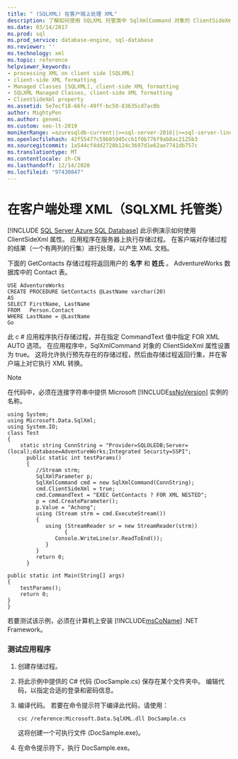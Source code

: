 ```yaml
---
title: " (SQLXML) 在客户端上处理 XML"
description: 了解如何使用 SQLXML 托管类中 SqlXmlCommand 对象的 ClientSideXml 属性在客户端处理 XML。
ms.date: 03/14/2017
ms.prod: sql
ms.prod_service: database-engine, sql-database
ms.reviewer: ''
ms.technology: xml
ms.topic: reference
helpviewer_keywords:
- processing XML on client side [SQLXML]
- client-side XML formatting
- Managed Classes [SQLXML], client-side XML formatting
- SQLXML Managed Classes, client-side XML formatting
- ClientSideXml property
ms.assetid: 5e7ecf18-66fc-49ff-bc50-83635cd7ac0b
author: MightyPen
ms.author: genemi
ms.custom: seo-lt-2019
monikerRange: =azuresqldb-current||>=sql-server-2016||>=sql-server-linux-2017||=azuresqldb-mi-current
ms.openlocfilehash: 42f55477c59b85945ccb1f0b776f9ab8ac2125b3
ms.sourcegitcommit: 1a544cf4dd2720b124c3697d1e62ae7741db757c
ms.translationtype: MT
ms.contentlocale: zh-CN
ms.lasthandoff: 12/14/2020
ms.locfileid: "97430847"
---
```

# <a name="processing-xml-on-the-client-side-sqlxml-managed-classes"></a>在客户端处理 XML（SQLXML 托管类）
[!INCLUDE [SQL Server Azure SQL Database](../../../includes/applies-to-version/sql-asdb.md)]
  此示例演示如何使用 ClientSideXml 属性。 应用程序在服务器上执行存储过程。 在客户端对存储过程的结果（一个有两列的行集）进行处理，以产生 XML 文档。  
  
 下面的 GetContacts 存储过程将返回用户的 **名字** 和 **姓氏** 。 AdventureWorks 数据库中的 Contact 表。  
  
```  
USE AdventureWorks  
CREATE PROCEDURE GetContacts @LastName varchar(20)  
AS  
SELECT FirstName, LastName  
FROM   Person.Contact  
WHERE LastName = @LastName  
Go  
```  
  
 此 c # 应用程序执行存储过程，并在指定 CommandText 值中指定 FOR XML AUTO 选项。 在应用程序中，SqlXmlCommand 对象的 ClientSideXml 属性设置为 true。 这将允许执行预先存在的存储过程，然后由存储过程返回行集，并在客户端上对它执行 XML 转换。  
  
> [!NOTE]  
>  在代码中，必须在连接字符串中提供 Microsoft [!INCLUDE[ssNoVersion](../../../includes/ssnoversion-md.md)] 实例的名称。  
  
```  
using System;  
using Microsoft.Data.SqlXml;  
using System.IO;  
class Test  
{  
    static string ConnString = "Provider=SQLOLEDB;Server=(local);database=AdventureWorks;Integrated Security=SSPI";  
      public static int testParams()  
      {  
         //Stream strm;  
         SqlXmlParameter p;  
         SqlXmlCommand cmd = new SqlXmlCommand(ConnString);  
         cmd.ClientSideXml = true;  
         cmd.CommandText = "EXEC GetContacts ? FOR XML NESTED";  
         p = cmd.CreateParameter();  
         p.Value = "Achong";  
         using (Stream strm = cmd.ExecuteStream())   
         {  
            using (StreamReader sr = new StreamReader(strm))  
                  {  
               Console.WriteLine(sr.ReadToEnd());  
            }  
         }  
         return 0;  
      }  
  
public static int Main(String[] args)  
{  
    testParams();  
    return 0;  
}  
}  
```  
  
 若要测试该示例，必须在计算机上安装 [!INCLUDE[msCoName](../../../includes/msconame-md.md)] .NET Framework。  
  
### <a name="to-test-the-application"></a>测试应用程序  
  
1.  创建存储过程。  
  
2.  将此示例中提供的 C# 代码 (DocSample.cs) 保存在某个文件夹中。 编辑代码，以指定合适的登录和密码信息。  
  
3.  编译代码。 若要在命令提示符下编译此代码，请使用：  
  
    ```  
    csc /reference:Microsoft.Data.SqlXML.dll DocSample.cs  
    ```  
  
     这将创建一个可执行文件 (DocSample.exe)。  
  
4.  在命令提示符下，执行 DocSample.exe。  


